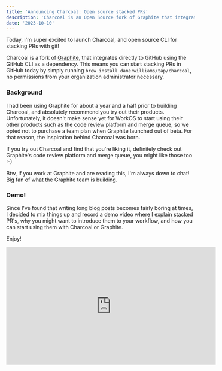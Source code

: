 ```yaml
---
title: 'Announcing Charcoal: Open source stacked PRs'
description: 'Charcoal is an Open Source fork of Graphite that integrates with the GitHub CLI to allow you to start stacking PRs using git and GitHub for free.'
date: '2023-10-10'
---
```


Today, I'm super excited to launch Charcoal, and open source CLI for stacking PRs with git!

Charcoal is a fork of [Graphite](https://graphite.dev), that integrates directly to GitHub using the GitHub CLI as a dependency. 
This means you can start stacking PRs in GitHub today by simply running `brew install danerwilliams/tap/charcoal`, no permissions from your organization administrator necessary.

### Background

I had been using Graphite for about a year and a half prior to building Charcoal, and absolutely recommend you try out their products. 
Unfortunately, it doesn't make sense yet for WorkOS to start using their other products such as the code review platform and merge queue, so we opted not to purchase a team plan when Graphite launched out of beta. For that reason, the inspiration behind Charcoal was born. 

If you try out Charcoal and find that you're liking it, definitely check out Graphite's code review platform and merge queue, you might like those too :-)

Btw, if you work at Graphite and are reading this, I'm always down to chat! Big fan of what the Graphite team is building.

### Demo!

Since I've found that writing long blog posts becomes fairly boring at times, I decided to mix things up and record a demo video where I explain stacked PR's, why you might want to introduce them to your workflow, and how you can start using them with Charcoal or Graphite.

Enjoy!

<iframe width="560" height="315" src="https://www.youtube.com/embed/DO94ezNiLTY?si=TyhB6iWy7GAq_3Dl" title="YouTube video player" frameborder="0" allow="accelerometer; autoplay; clipboard-write; encrypted-media; gyroscope; picture-in-picture; web-share" allowfullscreen></iframe>
